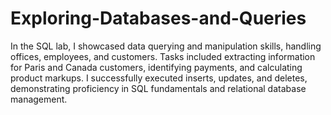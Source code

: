# Exploring-Databases-and-Queries

In the SQL lab, I showcased data querying and manipulation skills, handling offices, employees, and customers. Tasks included extracting information for 
Paris and Canada customers, identifying payments, and calculating product markups. I successfully executed inserts, updates, and deletes, demonstrating 
proficiency in SQL fundamentals and relational database management.
